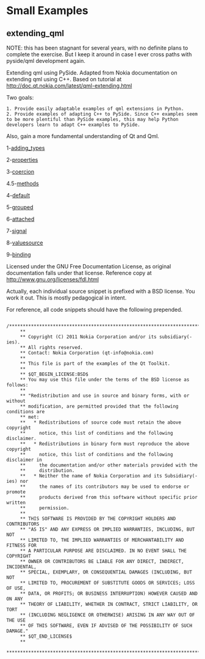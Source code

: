 Small Examples
==============

extending_qml
-------------

NOTE: this has been stagnant for several years, with no definite plans to complete the exercise. But I keep it around in case I ever cross paths with pyside/qml development again.


Extending qml using PySide. Adapted from Nokia documentation on extending qml using C++. Based on tutorial at
http://doc.qt.nokia.com/latest/qml-extending.html

Two goals:

    1. Provide easily adaptable examples of qml extensions in Python.
    2. Provide examples of adapting C++ to PySide. Since C++ examples seem to be more plentiful than PySide examples, this may help Python developers learn to adapt C++ examples to PySide.

Also, gain a more fundamental understanding of Qt and Qml.

1-[adding_types](http://doc.qt.nokia.com/latest/declarative-cppextensions-referenceexamples-adding.html)

2-[properties](http://doc.qt.nokia.com/latest/declarative-cppextensions-referenceexamples-properties.html)

3-[coercion](http://doc.qt.nokia.com/latest/declarative-cppextensions-referenceexamples-coercion.html)

4.5-[methods](http://doc.qt.nokia.com/latest/declarative-cppextensions-referenceexamples-methods.html)

4-[default](http://doc.qt.nokia.com/latest/declarative-cppextensions-referenceexamples-default.html)

5-[grouped](http://doc.qt.nokia.com/latest/declarative-cppextensions-referenceexamples-grouped.html)

6-[attached](http://doc.qt.nokia.com/latest/declarative-cppextensions-referenceexamples-attached.html)

7-[signal](http://doc.qt.nokia.com/latest/declarative-cppextensions-referenceexamples-signal.html)

8-[valuesource](http://doc.qt.nokia.com/latest/declarative-cppextensions-referenceexamples-valuesource.html)

9-[binding](http://doc.qt.nokia.com/latest/declarative-cppextensions-referenceexamples-binding.html)


Licensed under the GNU Free Documentation License, as original documentation falls under that license. Reference copy at http://www.gnu.org/licenses/fdl.html

Actually, each individual source snippet is prefixed with a BSD license. You work it out. This is mostly pedagogical in intent.

For reference, all code snippets should have the following prepended.

```
    /****************************************************************************
     **
     ** Copyright (C) 2011 Nokia Corporation and/or its subsidiary(-ies).
     ** All rights reserved.
     ** Contact: Nokia Corporation (qt-info@nokia.com)
     **
     ** This file is part of the examples of the Qt Toolkit.
     **
     ** $QT_BEGIN_LICENSE:BSD$
     ** You may use this file under the terms of the BSD license as follows:
     **
     ** "Redistribution and use in source and binary forms, with or without
     ** modification, are permitted provided that the following conditions are
     ** met:
     **   * Redistributions of source code must retain the above copyright
     **     notice, this list of conditions and the following disclaimer.
     **   * Redistributions in binary form must reproduce the above copyright
     **     notice, this list of conditions and the following disclaimer in
     **     the documentation and/or other materials provided with the
     **     distribution.
     **   * Neither the name of Nokia Corporation and its Subsidiary(-ies) nor
     **     the names of its contributors may be used to endorse or promote
     **     products derived from this software without specific prior written
     **     permission.
     **
     ** THIS SOFTWARE IS PROVIDED BY THE COPYRIGHT HOLDERS AND CONTRIBUTORS
     ** "AS IS" AND ANY EXPRESS OR IMPLIED WARRANTIES, INCLUDING, BUT NOT
     ** LIMITED TO, THE IMPLIED WARRANTIES OF MERCHANTABILITY AND FITNESS FOR
     ** A PARTICULAR PURPOSE ARE DISCLAIMED. IN NO EVENT SHALL THE COPYRIGHT
     ** OWNER OR CONTRIBUTORS BE LIABLE FOR ANY DIRECT, INDIRECT, INCIDENTAL,
     ** SPECIAL, EXEMPLARY, OR CONSEQUENTIAL DAMAGES (INCLUDING, BUT NOT
     ** LIMITED TO, PROCUREMENT OF SUBSTITUTE GOODS OR SERVICES; LOSS OF USE,
     ** DATA, OR PROFITS; OR BUSINESS INTERRUPTION) HOWEVER CAUSED AND ON ANY
     ** THEORY OF LIABILITY, WHETHER IN CONTRACT, STRICT LIABILITY, OR TORT
     ** (INCLUDING NEGLIGENCE OR OTHERWISE) ARISING IN ANY WAY OUT OF THE USE
     ** OF THIS SOFTWARE, EVEN IF ADVISED OF THE POSSIBILITY OF SUCH DAMAGE."
     ** $QT_END_LICENSE$
     **
     ****************************************************************************/
```

